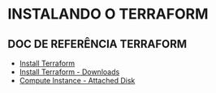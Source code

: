 # INSTALANDO O TERRAFORM



## DOC DE REFERÊNCIA TERRAFORM

- [Install Terraform](https://developer.hashicorp.com/terraform/tutorials/aws-get-started/install-cli "Install Terraform")
- [Install Terraform - Downloads](https://developer.hashicorp.com/terraform/downloads "Install Terraform - Downloads")
- [Compute Instance - Attached Disk](https://registry.terraform.io/providers/hashicorp/google/latest/docs/resources/compute_instance#nested_attached_disk "Attached Disk")